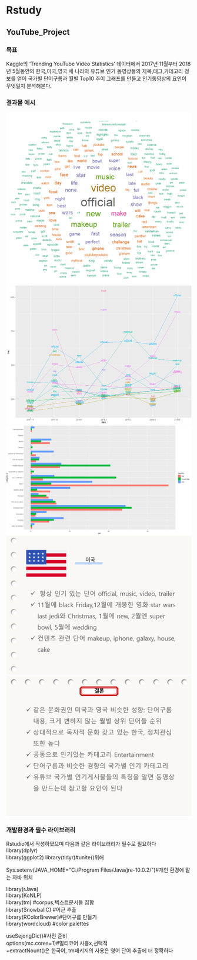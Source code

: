 # Rstudy  
## YouTube_Project

### 목표
 Kaggle의 ‘Trending YouTube Video Statistics’ 데이터에서
2017년 11월부터 2018년 5월동안의 한국,미국,영국 세 나라의 
   유튜브 인기 동영상들의 제목,태그,카테고리 정보를 얻어
   국가별 단어구름과 월별 Top10 추이 그래프를 만들고 인기동영상의 요인이 무엇일지 분석해본다.

### 결과물 예시
![1](./YouTube_Project/images/1.png)
![2](./YouTube_Project/images/2.png)
![3](./YouTube_Project/images/3.png)
![pptx1](./YouTube_Project/images/pptx1.png)
![pptx2](./YouTube_Project/images/pptx2.png)


### 개발환경과 필수 라이브러리
Rstudio에서 작성하였으며 다음과 같은 라이브러리가 필수로 필요하다  
library(dplyr)  
library(ggplot2)
library(tidyr)#unite()위해  
  
  
Sys.setenv(JAVA_HOME="C:/Program Files/Java/jre-10.0.2/")#개인 환경에 맡는 자바 위치  
  
library(rJava)  
library(KoNLP)  
library(tm)          #corpus,텍스트문서들 집합  
library(SnowballC)   #어근 추출  
library(RColorBrewer)#단어구름 만들기  
library(wordcloud)   #color palettes  
  
useSejongDic()#사전 준비  
options(mc.cores=1)#멀티코어 사용x,선택적  
+extractNount()은 한국어, tm패키지의 사용은 영어 단어 추출에 더 정확하다  
